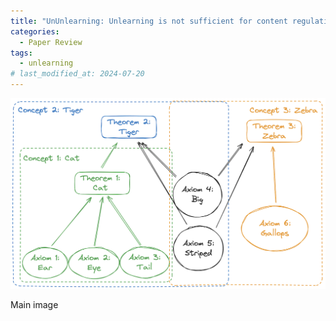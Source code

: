 ```yaml
---
title: "UnUnlearning: Unlearning is not sufficient for content regulation in advanced generative AI for algebra"
categories:
  - Paper Review
tags:
  - unlearning
# last_modified_at: 2024-07-20
---
```

![Main image](/images/2024-07-11-paper-review-ununlearning_0.png)

Main image 